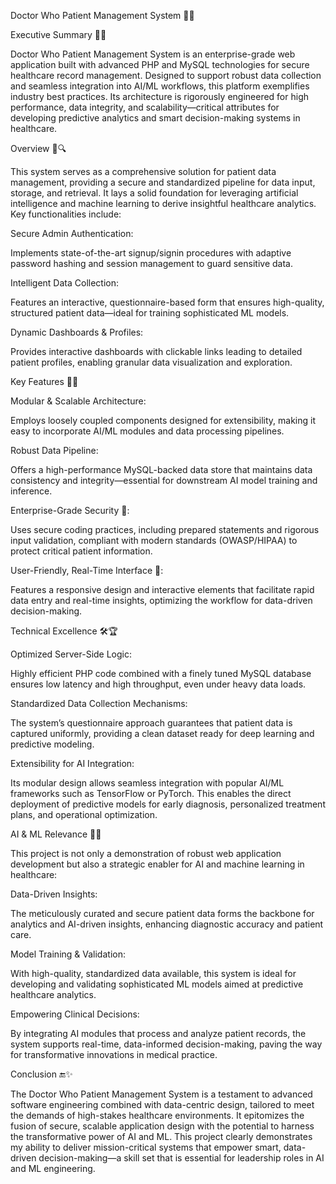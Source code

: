Doctor Who Patient Management System 🚀🤖

Executive Summary 💼✨

Doctor Who Patient Management System is an enterprise-grade web application built with advanced PHP and MySQL technologies for secure healthcare record management. Designed to support robust data collection and seamless integration into AI/ML workflows, this platform exemplifies industry best practices. Its architecture is rigorously engineered for high performance, data integrity, and scalability—critical attributes for developing predictive analytics and smart decision-making systems in healthcare.

Overview 🌟🔍

This system serves as a comprehensive solution for patient data management, providing a secure and standardized pipeline for data input, storage, and retrieval. It lays a solid foundation for leveraging artificial intelligence and machine learning to derive insightful healthcare analytics. Key functionalities include:

Secure Admin Authentication:

Implements state-of-the-art signup/signin procedures with adaptive password hashing and session management to guard sensitive data.

Intelligent Data Collection:

Features an interactive, questionnaire-based form that ensures high-quality, structured patient data—ideal for training sophisticated ML models.

Dynamic Dashboards & Profiles:

Provides interactive dashboards with clickable links leading to detailed patient profiles, enabling granular data visualization and exploration.

Key Features 🚀💡

Modular & Scalable Architecture:

Employs loosely coupled components designed for extensibility, making it easy to incorporate AI/ML modules and data processing pipelines.

Robust Data Pipeline:

Offers a high-performance MySQL-backed data store that maintains data consistency and integrity—essential for downstream AI model training and inference.

Enterprise-Grade Security 🔐:

Uses secure coding practices, including prepared statements and rigorous input validation, compliant with modern standards (OWASP/HIPAA) to protect critical patient information.

User-Friendly, Real-Time Interface 💬:

Features a responsive design and interactive elements that facilitate rapid data entry and real-time insights, optimizing the workflow for data-driven decision-making.

Technical Excellence 🛠️🏆

Optimized Server-Side Logic:

Highly efficient PHP code combined with a finely tuned MySQL database ensures low latency and high throughput, even under heavy data loads.

Standardized Data Collection Mechanisms:

The system’s questionnaire approach guarantees that patient data is captured uniformly, providing a clean dataset ready for deep learning and predictive modeling.

Extensibility for AI Integration:

Its modular design allows seamless integration with popular AI/ML frameworks such as TensorFlow or PyTorch. This enables the direct deployment of predictive models for early diagnosis, personalized treatment plans, and operational optimization.

AI & ML Relevance 🤖💡

This project is not only a demonstration of robust web application development but also a strategic enabler for AI and machine learning in healthcare:

Data-Driven Insights:

The meticulously curated and secure patient data forms the backbone for analytics and AI-driven insights, enhancing diagnostic accuracy and patient care.

Model Training & Validation:

With high-quality, standardized data available, this system is ideal for developing and validating sophisticated ML models aimed at predictive healthcare analytics.

Empowering Clinical Decisions:

By integrating AI modules that process and analyze patient records, the system supports real-time, data-informed decision-making, paving the way for transformative innovations in medical practice.

Conclusion 🔚✨

The Doctor Who Patient Management System is a testament to advanced software engineering combined with data-centric design, tailored to meet the demands of high-stakes healthcare environments. It epitomizes the fusion of secure, scalable application design with the potential to harness the transformative power of AI and ML. This project clearly demonstrates my ability to deliver mission-critical systems that empower smart, data-driven decision-making—a skill set that is essential for leadership roles in AI and ML engineering.

 
